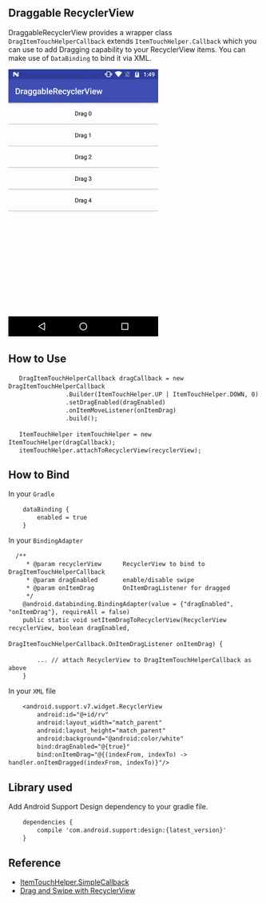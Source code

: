 ## Draggable RecyclerView

DraggableRecyclerView provides a wrapper class `DragItemTouchHelperCallback` extends `ItemTouchHelper.Callback` which you can use to add Dragging capability to your RecyclerView items. You can make use of `DataBinding` to bind it via XML.

<img src="./README_images/draggable_recyclerview.gif" width="300" height="534"/>

## How to Use

```
   DragItemTouchHelperCallback dragCallback = new DragItemTouchHelperCallback
   				.Builder(ItemTouchHelper.UP | ItemTouchHelper.DOWN, 0)
   				.setDragEnabled(dragEnabled)
   				.onItemMoveListener(onItemDrag)
   				.build();

   ItemTouchHelper itemTouchHelper = new ItemTouchHelper(dragCallback);
   itemTouchHelper.attachToRecyclerView(recyclerView);
```

## How to Bind

In your `Gradle`

```
    dataBinding {
        enabled = true
    }
```

In your `BindingAdapter`

```
  /**
	 * @param recyclerView      RecyclerView to bind to DragItemTouchHelperCallback
	 * @param dragEnabled       enable/disable swipe
	 * @param onItemDrag        OnItemDragListener for dragged
	 */
	@android.databinding.BindingAdapter(value = {"dragEnabled", "onItemDrag"}, requireAll = false)
	public static void setItemDragToRecyclerView(RecyclerView recyclerView, boolean dragEnabled,
	                                             DragItemTouchHelperCallback.OnItemDragListener onItemDrag) {

		... // attach RecyclerView to DragItemTouchHelperCallback as above
	}
```

In your `XML` file

```
    <android.support.v7.widget.RecyclerView
        android:id="@+id/rv"
        android:layout_width="match_parent"
        android:layout_height="match_parent"
        android:background="@android:color/white"
        bind:dragEnabled="@{true}"
        bind:onItemDrag="@{(indexFrom, indexTo) -> handler.onItemDragged(indexFrom, indexTo)}"/>
```

## Library used

Add Android Support Design dependency to your gradle file.

```
    dependencies {
        compile 'com.android.support:design:{latest_version}'
    }
```

## Reference

- [ItemTouchHelper.SimpleCallback](https://developer.android.com/reference/android/support/v7/widget/helper/ItemTouchHelper.SimpleCallback.html)
- [Drag and Swipe with RecyclerView](https://medium.com/@ipaulpro/drag-and-swipe-with-recyclerview-b9456d2b1aaf)